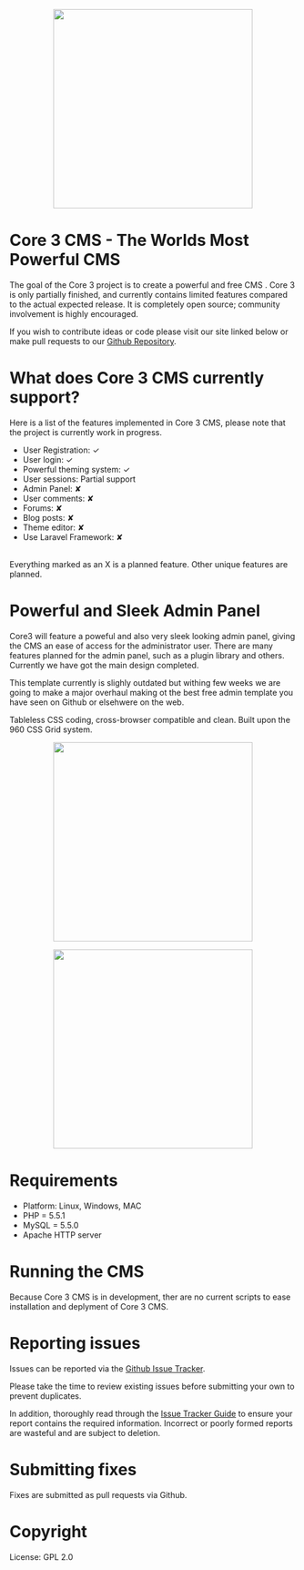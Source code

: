 <p align="center">
  <img src="https://raw.githubusercontent.com/zubairfazal/Core3/master/system/assests/img/logo.jpg" width="350"/>
</p>


# Core 3 CMS - The Worlds Most Powerful CMS
The goal of the Core 3 project is to create a powerful and free CMS . Core 3 is only partially finished, and currently contains limited features compared to the actual expected release. It is completely open source; community involvement is highly encouraged.

If you wish to contribute ideas or code please visit our site linked below or
make pull requests to our [Github Repository](https://github.com/Core3Project/Core3-CMS).


# What does Core 3 CMS currently support?
Here is a list of the features implemented in Core 3 CMS, please note that the project is currently work in progress.
- User Registration: ✓
- User login: ✓
- Powerful theming system: ✓
- User sessions: Partial support
- Admin Panel: ✘
- User comments: ✘
- Forums: ✘
- Blog posts: ✘
- Theme editor: ✘
- Use Laravel Framework: ✘

<br>
Everything marked as an X is a planned feature.  Other unique features are planned.

# Powerful and Sleek Admin Panel

Core3 will feature a poweful and also very sleek looking admin panel, giving the CMS an ease of access for the administrator user. There are many features planned for the admin panel, such as a plugin library and others. Currently we have got the main design completed.

This template currently is slighly outdated but withing few weeks we are going to make a major overhaul making ot the best free admin template you have seen on Github or elsehwere on the web.

Tableless CSS coding, cross-browser compatible and clean. Built upon the 960 CSS Grid system. 

<p align="center">
  <img src="https://raw.githubusercontent.com/zubairfazal/Core3/master/system/assests/img/login.png" width="350"/>
</p>

<p align="center">
  <img src="https://raw.githubusercontent.com/zubairfazal/Core3/master/system/assests/img/dashboard.png" width="350"/>
</p>

# Requirements

- Platform: Linux, Windows, MAC
- PHP = 5.5.1
- MySQL = 5.5.0
- Apache HTTP server


# Running the CMS
Because Core 3 CMS is in development, ther are no current scripts to ease installation and deplyment of Core 3 CMS.

# Reporting issues

Issues can be reported via the [Github Issue Tracker](https://github.com/Core3Project/Core3-CMS/issues).

Please take the time to review existing issues before submitting your own to
prevent duplicates.

In addition, thoroughly read through the [Issue Tracker Guide](https://github.com/Core3Project/Core3-CMS/issues/2) to ensure
your report contains the required information. Incorrect or poorly formed
reports are wasteful and are subject to deletion.


# Submitting fixes

Fixes are submitted as pull requests via Github.

# Copyright

License: GPL 2.0


